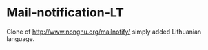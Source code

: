 Mail-notification-LT
====================
Clone of http://www.nongnu.org/mailnotify/ simply added Lithuanian language.